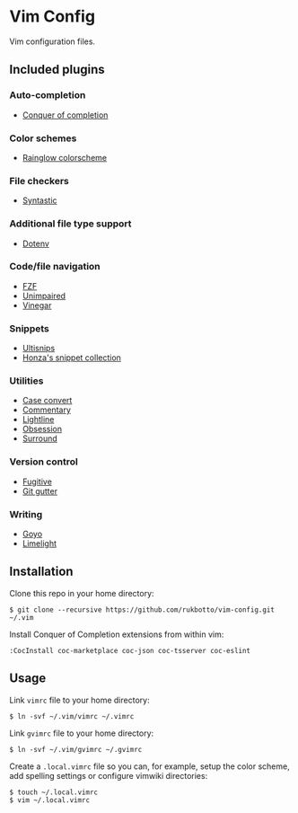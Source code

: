 # Vim Config

Vim configuration files.

## Included plugins

### Auto-completion

- [Conquer of completion](https://github.com/neoclide/coc.nvim)

### Color schemes

- [Rainglow colorscheme](https://github.com/rainglow/vim)

### File checkers

- [Syntastic](https://github.com/vim-syntastic/syntastic)

### Additional file type support

- [Dotenv](https://github.com/tpope/vim-dotenv)

### Code/file navigation

- [FZF](https://github.com/junegunn/fzf.vim)
- [Unimpaired](https://github.com/tpope/vim-unimpaired)
- [Vinegar](https://github.com/tpope/vim-vinegar)

### Snippets

- [Ultisnips](https://github.com/SirVer/ultisnips)
- [Honza's snippet collection](https://github.com/honza/vim-snippets)

### Utilities

- [Case convert](https://github.com/chiedo/vim-case-convert)
- [Commentary](https://github.com/tpope/vim-commentary)
- [Lightline](https://github.com/itchyny/lightline.vim)
- [Obsession](https://github.com/tpope/vim-obsession)
- [Surround](https://github.com/tpope/vim-surround)

### Version control

- [Fugitive](https://github.com/tpope/vim-fugitive)
- [Git gutter](https://github.com/airblade/vim-gitgutter)

### Writing

- [Goyo](https://github.com/junegunn/goyo.vim)
- [Limelight](https://github.com/junegunn/limelight.vim)

## Installation

Clone this repo in your home directory:

```
$ git clone --recursive https://github.com/rukbotto/vim-config.git ~/.vim
```

Install Conquer of Completion extensions from within vim:

```
:CocInstall coc-marketplace coc-json coc-tsserver coc-eslint
```

## Usage

Link `vimrc` file to your home directory:

```
$ ln -svf ~/.vim/vimrc ~/.vimrc
```

Link `gvimrc` file to your home directory:

```
$ ln -svf ~/.vim/gvimrc ~/.gvimrc
```

Create a `.local.vimrc` file so you can, for example, setup the color scheme, add spelling settings or configure vimwiki directories:

```
$ touch ~/.local.vimrc
$ vim ~/.local.vimrc
```
